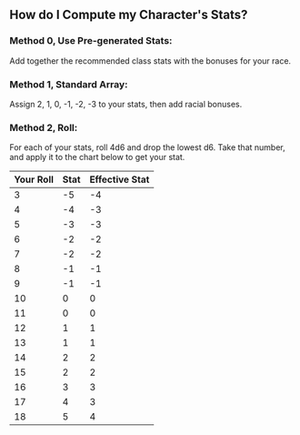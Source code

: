 ## How do I Compute my Character's Stats?

### Method 0, Use Pre-generated Stats:
Add together the recommended class stats with the bonuses for your race.

### Method 1, Standard Array:
Assign 2, 1, 0, -1, -2, -3 to your stats, then add racial bonuses.

### Method 2, Roll:
For each of your stats, roll 4d6 and drop the lowest d6. Take that number, and apply it to the chart below to get your stat.


| Your Roll  | Stat  | Effective Stat  | 
|------------|-------|-----------------|
|      3     |   -5  |        -4       |
|      4     |   -4  |        -3       |
|      5     |   -3  |        -3       |
|      6     |   -2  |        -2       |
|      7     |   -2  |        -2       |
|      8     |   -1  |        -1       |
|      9     |   -1  |        -1       |
|     10     |    0  |         0       |
|     11     |    0  |         0       |
|     12     |    1  |         1       |
|     13     |    1  |         1       |
|     14     |    2  |         2       |
|     15     |    2  |         2       |
|     16     |    3  |         3       |
|     17     |    4  |         3       |
|     18     |    5  |         4       |